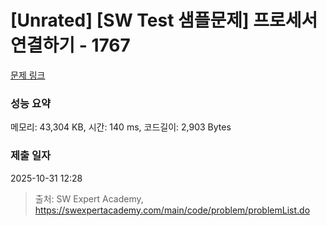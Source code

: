 # [Unrated] [SW Test 샘플문제] 프로세서 연결하기 - 1767 

[문제 링크](https://swexpertacademy.com/main/code/problem/problemDetail.do?contestProbId=AV4suNtaXFEDFAUf) 

### 성능 요약

메모리: 43,304 KB, 시간: 140 ms, 코드길이: 2,903 Bytes

### 제출 일자

2025-10-31 12:28



> 출처: SW Expert Academy, https://swexpertacademy.com/main/code/problem/problemList.do